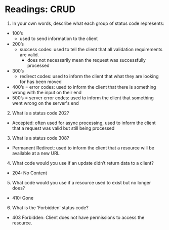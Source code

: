 # Readings: CRUD

1. In your own words, describe what each group of status code represents:
  - 100’s
    - used to send information to the client
  - 200’s
    - success codes: used to tell the client that all validation requirements are valid.
      - does not necessarily mean the request was successfully processed
  - 300’s
    - redirect codes: used to inform the client that what they are looking for has been moved
  - 400’s = error codes: used to inform the client that there is something wrong with the input on their end
  - 500’s = server error codes: used to inform the client that something went wrong on the server's end
2. What is a status code 202?
  - Accepted: often used for async processing, used to inform the client that a request was valid but still being processed
3. What is a status code 308?
  - Permanent Redirect: used to inform the client that a resource will be available at a new URL
4. What code would you use if an update didn’t return data to a client?
  - 204: No Content
5. What code would you use if a resource used to exist but no longer does?
  - 410: Gone
6. What is the ‘Forbidden’ status code?
  - 403 Forbidden: Client does not have permissions to access the resource.
